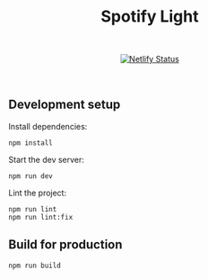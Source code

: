 <h1 align="center">Spotify Light</h1>
</br>
<p align="center">
   <a href="https://bespoke-wisp-beea4f.netlify.app">
      <img alt="Netlify Status" src="https://api.netlify.com/api/v1/badges/e8b8cd73-8b36-4086-8013-073f2f9a3fdf/deploy-status" />
   </a>
</p>
</br>

## Development setup

Install dependencies:

```
npm install
```

Start the dev server:

```
npm run dev
```

Lint the project:

```
npm run lint
npm run lint:fix
```

## Build for production

```
npm run build
```
